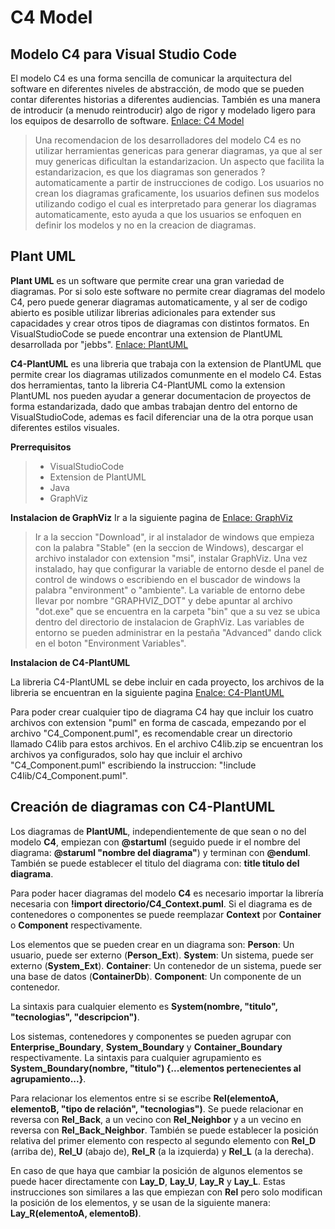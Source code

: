 # C4 Model

## Modelo C4 para Visual Studio Code

El modelo C4 es una forma sencilla de comunicar la arquitectura del software en diferentes niveles de abstracción, de modo que se pueden contar diferentes historias a diferentes audiencias. También es una manera de introducir (a menudo reintroducir) algo de rigor y modelado ligero para los equipos de desarrollo de software. [Enlace: C4 Model](https://c4model.com "")

> Una recomendacion de los desarrolladores del modelo C4 es no utilizar herramientas genericas para generar diagramas, ya que al ser muy genericas dificultan la estandarizacion. Un aspecto que facilita la estandarizacion, es que los diagramas son generados ? automaticamente a partir de instrucciones de codigo. Los usuarios no crean los diagramas graficamente, los usuarios definen sus modelos utilizando codigo el cual es interpretado para generar los diagramas automaticamente, esto ayuda a que los usuarios se enfoquen en definir los modelos y no en la creacion de diagramas.

## Plant UML
**Plant UML** es un software que permite crear una gran variedad de diagramas. Por si solo este software no permite crear diagramas del modelo C4, pero puede generar diagramas automaticamente, y al ser de codigo abierto es posible utilizar librerias adicionales para extender sus capacidades y crear otros tipos de diagramas con distintos formatos. En VisualStudioCode se puede encontrar una extension de PlantUML desarrollada por "jebbs". [Enlace: PlantUML](https://plantuml.com/ "")

**C4-PlantUML** es una libreria que trabaja con la extension de PlantUML que permite crear los diagramas utilizados comunmente en el modelo C4. Estas dos herramientas, tanto la libreria C4-PlantUML como la extension PlantUML nos pueden ayudar a generar documentacion de proyectos de forma estandarizada, dado que ambas trabajan dentro del entorno de VisualStudioCode, ademas es facil diferenciar una de la otra porque usan diferentes estilos visuales.

**Prerrequisitos**
>- VisualStudioCode
>- Extension de PlantUML
>- Java
>- GraphViz

**Instalacion de GraphViz**
Ir a la siguiente pagina de [Enlace: GraphViz](https://graphviz.gitlab.io/ "")

> Ir a la seccion "Download", ir al instalador de windows que empieza con la palabra "Stable" (en la seccion de Windows), descargar el archivo instalador con extension "msi", instalar GraphViz. Una vez instalado, hay que configurar la variable de entorno desde el panel de control de windows o escribiendo en el buscador de windows la palabra "environment" o "ambiente". La variable de entorno debe llevar por nombre "GRAPHVIZ_DOT" y debe apuntar al archivo "dot.exe" que se encuentra en la carpeta "bin" que a su vez se ubica dentro del directorio de instalacion de GraphViz. Las variables de entorno se pueden administrar en la pestaña "Advanced" dando click en el boton "Environment Variables".
    
**Instalacion de C4-PlantUML**    
    
La libreria C4-PlantUML se debe incluir en cada proyecto, los archivos de la libreria se encuentran en la siguiente pagina [Enalce: C4-PlantUML](https://github.com/RicardoNiepel/C4-PlantUML "")
            
Para poder crear cualquier tipo de diagrama C4 hay que incluir los cuatro archivos con extension "puml" en forma de cascada, empezando por el archivo "C4_Component.puml", es recomendable crear un directorio llamado C4lib para estos archivos. En el archivo C4lib.zip se encuentran los archivos ya configurados, solo hay que incluir el archivo "C4_Component.puml" escribiendo la instruccion: "!include C4lib/C4_Component.puml".

## Creación de diagramas con C4-PlantUML
Los diagramas de **PlantUML**, independientemente de que sean o no del modelo **C4**, empiezan con **@startuml** (seguido puede ir el nombre del diagrama: **@staruml "nombre del diagrama"**) y terminan con **@enduml**. 
También se puede establecer el titulo del diagrama con: **title titulo del diagrama**.

Para poder hacer diagramas del modelo **C4** es necesario importar la librería necesaria con **!import directorio/C4_Context.puml**. 
Si el diagrama es de contenedores o componentes se puede reemplazar **Context** por **Container** o **Component** respectivamente.

Los elementos que se pueden crear en un diagrama son:
**Person**: Un usuario, puede ser externo (**Person_Ext**).
**System**: Un sistema, puede ser externo (**System_Ext**).
**Container**: Un contenedor de un sistema, puede ser una base de datos (**ContainerDb**).
**Component**: Un componente de un contenedor.

La sintaxis para cualquier elemento es **System(nombre, "titulo", "tecnologias", "descripcion")**.

Los sistemas, contenedores y componentes se pueden agrupar con **Enterprise_Boundary**, **System_Boundary** y **Container_Boundary** respectivamente. La sintaxis para cualquier agrupamiento es **System_Boundary(nombre, "titulo") {...elementos pertenecientes al agrupamiento...}**.

Para relacionar los elementos entre si se escribe **Rel(elementoA, elementoB, "tipo de relación", "tecnologias")**. Se puede relacionar en reversa con **Rel_Back**, a un vecino con **Rel_Neighbor** y a un vecino en reversa con **Rel_Back_Neighbor**. También se puede establecer la posición relativa del primer elemento con respecto al segundo elemento con **Rel_D** (arriba de), **Rel_U** (abajo de), **Rel_R** (a la izquierda) y **Rel_L** (a la derecha).

En caso de que haya que cambiar la posición de algunos elementos se puede hacer directamente con **Lay_D**, **Lay_U**, **Lay_R** y **Lay_L**. Estas instrucciones son similares a las que empiezan con **Rel** pero solo modifican la posición de los elementos, y se usan de la siguiente manera: **Lay_R(elementoA, elementoB)**.
